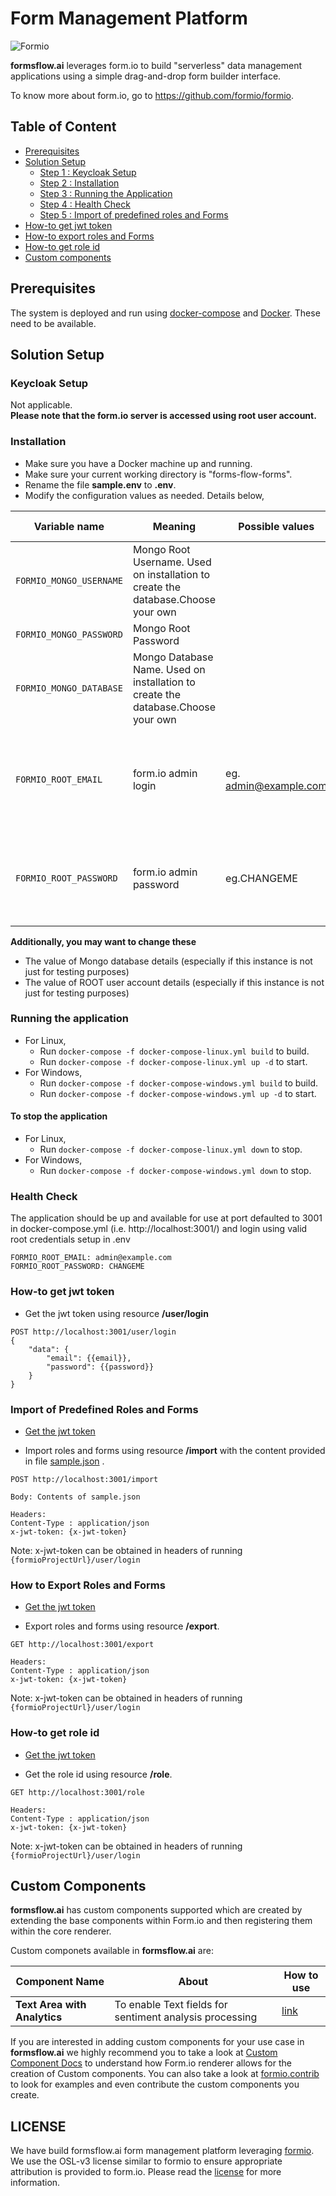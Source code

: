 # Form Management Platform

![Formio](https://img.shields.io/badge/formio-2.0.0--rc.34-blue)

**formsflow.ai** leverages form.io to build "serverless" data management applications using a simple drag-and-drop form builder interface.

To know more about form.io, go to https://github.com/formio/formio.

## Table of Content

* [Prerequisites](#prerequisites)
* [Solution Setup](#solution-setup)
  * [Step 1 : Keycloak Setup](#keycloak-setup)
  * [Step 2 : Installation](#installation)
  * [Step 3 : Running the Application](#running-the-application)
  * [Step 4 : Health Check](#health-check)
  * [Step 5 : Import of predefined roles and Forms](#import-of-predefined-roles-and-forms)   
* [How-to get jwt token](#how-to-get-jwt-token)
* [How-to export roles and Forms](#how-to-export-roles-and-forms)
* [How-to get role id](#how-to-get-role-id)
* [Custom components](#custom-components)   

## Prerequisites

The system is deployed and run using [docker-compose](https://docker.com) and [Docker](https://docker.com). These need to be available. 

## Solution Setup

### Keycloak Setup

Not applicable.  
**Please note that the form.io server is accessed using root user account.**

### Installation

* Make sure you have a Docker machine up and running.
* Make sure your current working directory is "forms-flow-forms".
* Rename the file **sample.env** to **.env**.
* Modify the configuration values as needed. Details below,
 
|Variable name | Meaning | Possible values | Default value |
|--- | --- | --- | ---
|`FORMIO_MONGO_USERNAME`|Mongo Root Username. Used on installation to create the database.Choose your own||`admin`
|`FORMIO_MONGO_PASSWORD`|Mongo Root Password||`changeme`
|`FORMIO_MONGO_DATABASE`|Mongo Database  Name. Used on installation to create the database.Choose your own||`formio`
|`FORMIO_ROOT_EMAIL`|form.io admin login|eg. admin@example.com|`must be set to whatever email address you want form.io to have as admin user`
|`FORMIO_ROOT_PASSWORD`|form.io admin password|eg.CHANGEME|`must be set to whatever password you want for your form.io admin user`

**Additionally, you may want to change these**
* The value of Mongo database details (especially if this instance is not just for testing purposes)
* The value of ROOT user account details (especially if this instance is not just for testing purposes)
  
### Running the application

* For Linux,
   * Run `docker-compose -f docker-compose-linux.yml build` to build.
   * Run `docker-compose -f docker-compose-linux.yml up -d` to start.
* For Windows,
   * Run `docker-compose -f docker-compose-windows.yml build` to build.
   * Run `docker-compose -f docker-compose-windows.yml up -d` to start.
   
#### To stop the application
* For Linux,
  * Run `docker-compose -f docker-compose-linux.yml down` to stop.
* For Windows,
  * Run `docker-compose -f docker-compose-windows.yml down` to stop.

### Health Check

   The application should be up and available for use at port defaulted to 3001 in docker-compose.yml (i.e. http://localhost:3001/)
    and login using valid root credentials setup in .env
    
    FORMIO_ROOT_EMAIL: admin@example.com
    FORMIO_ROOT_PASSWORD: CHANGEME
	
	
### How-to get jwt token

   * Get the jwt token using resource **/user/login**
```
POST http://localhost:3001/user/login
{
    "data": {
        "email": {{email}},
        "password": {{password}}
    }
}
``` 
    
### Import of Predefined Roles and Forms

   * [Get the jwt token](./README.md#import-of-predefined-roles-and-forms)
    
   * Import roles and forms using resource **/import** with the content provided in file [sample.json](./sample.json) .
``` 
POST http://localhost:3001/import

Body: Contents of sample.json

Headers:
Content-Type : application/json
x-jwt-token: {x-jwt-token}
``` 

Note: x-jwt-token can be obtained in headers of running `{formioProjectUrl}/user/login`

### How to Export Roles and Forms

   * [Get the jwt token](./README.md#import-of-predefined-roles-and-forms)
  
   * Export roles and forms using resource **/export**.
``` 
GET http://localhost:3001/export

Headers:
Content-Type : application/json
x-jwt-token: {x-jwt-token}
``` 

Note: x-jwt-token can be obtained in headers of running `{formioProjectUrl}/user/login`

### How-to get role id

   * [Get the jwt token](./README.md#import-of-predefined-roles-and-forms)
   
   * Get the role id using resource **/role**.

``` 
GET http://localhost:3001/role

Headers:
Content-Type : application/json
x-jwt-token: {x-jwt-token}
``` 

Note: x-jwt-token can be obtained in headers of running `{formioProjectUrl}/user/login`
	
## Custom Components

**formsflow.ai** has custom components supported which are created by extending the
base components within Form.io and then registering them within the core renderer.

Custom componets available in **formsflow.ai** are:

|Component Name | About | How to use |
|--- | --- | --- |
|**Text Area with Analytics** | To enable Text fields for sentiment analysis processing | [link](./custom-components/text-area-with-analytics/README.md)|


If you are interested in adding custom components for your use case in **formsflow.ai** we highly
recommend you to take a look at [Custom Component Docs](https://formio.github.io/formio.js/app/examples/customcomponent.html)
to understand how  Form.io renderer allows for the creation of Custom components.
You can also take a look at [formio.contrib](https://github.com/formio/contrib)
to look for examples and even contribute the custom components you create.

## LICENSE

We have build formsflow.ai form management platform leveraging [formio](https://github.com/formio/formio).
We use the OSL-v3 license similar to formio to ensure appropriate attribution is
provided to form.io. Please read the [license](./LICENSE.txt) for more information.
